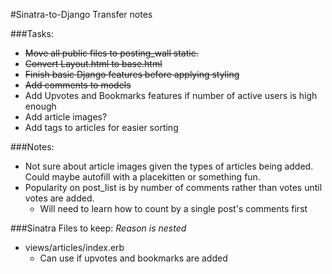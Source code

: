 #Sinatra-to-Django Transfer notes

###Tasks:
- ~~Move all public files to posting_wall static.~~
- ~~Convert Layout.html to base.html~~
- ~~Finish basic Django features before applying styling~~
- ~~Add comments to models~~
- Add Upvotes and Bookmarks features if number of active users is high enough
- Add article images?
- Add tags to articles for easier sorting

###Notes:
- Not sure about article images given the types of articles being added. Could maybe autofill with a placekitten or something fun.
- Popularity on post_list is by number of comments rather than votes until votes are added.
  - Will need to learn how to count by a single post's comments first

###Sinatra Files to keep:
_Reason is nested_
- views/articles/index.erb
  - Can use if upvotes and bookmarks are added
